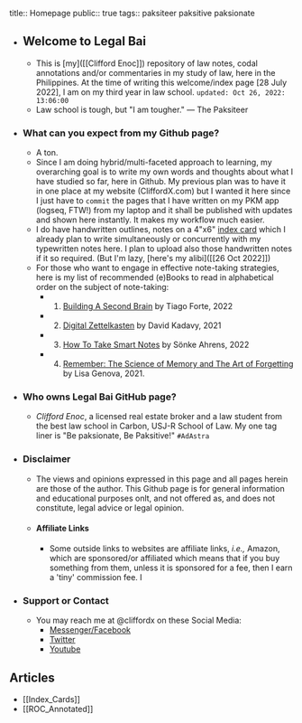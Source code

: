 title:: Homepage
public:: true
tags:: paksiteer paksitive paksionate

- ## Welcome to Legal Bai
	- This is [my]([[Clifford Enoc]]) repository of law notes, codal annotations and/or commentaries in my study of law, here in the Philippines. At the time of writing this welcome/index page [28 July 2022], I am on my third year in law school. `updated: Oct 26, 2022: 13:06:00`
	- Law school is tough, but "I am tougher." — The Paksiteer
- ### What can you expect from my Github page?
	- A ton.
	- Since I am doing hybrid/multi-faceted approach to learning, my overarching goal is to write my own words and thoughts about what I have studied so far, here in Github. My previous plan was to have it in one place at my website (CliffordX.com) but I wanted it here since I just have to `commit` the pages that I have written on my PKM app (logseq, FTW!) from my laptop and it shall be published with updates and shown here instantly. It makes my workflow much easier.
	- I do have handwritten outlines, notes on a 4"x6" [index card]([[Index_Cards]]) which I already plan to write simultaneously or concurrently with my typewritten notes here. I plan to upload also those handwritten notes if it so required. (But I'm lazy, [here's my alibi]([[26 Oct 2022]])
	- For those who want to engage in effective note-taking strategies, here is my list of recommended (e)Books to read in alphabetical order on the subject of note-taking:
		- 1. [Building A Second Brain](https://amzn.to/3fb27S7) by Tiago Forte, 2022
		- 2. [Digital Zettelkasten](https://amzn.to/3TVuZfV) by David Kadavy, 2021
		- 3. [How To Take Smart Notes](https://amzn.to/3swU1GI) by Sönke Ahrens, 2022
		- 4. [Remember: The Science of Memory and The Art of Forgetting](https://amzn.to/3SI2sJH) by Lisa Genova, 2021.
- ### Who owns Legal Bai GitHub page?
	- *Clifford Enoc*, a licensed real estate broker and a law student from the best law school in Carbon, USJ-R School of Law. My one tag liner is "Be paksionate, Be Paksitive!" `#AdAstra`
- ### Disclaimer
	- The views and opinions expressed in this page and all pages herein are those of the author. This Github page is for general information and educational purposes onlt, and not offered as, and does not constitute, legal advice or legal opinion.
	- #### Affiliate Links
		- Some outside links to websites are affiliate links, *i.e.,* Amazon, which are sponsored/or affiliated which means that if you buy something from them, unless it is sponsored for a fee, then I earn a 'tiny' commission fee. I
- ### Support or Contact
	- You may reach me at @cliffordx on these Social Media:
		- [Messenger/Facebook](https://faceboook.com/cliffordx)
		- [Twitter](https://twitter.com/cliffordx)
		- [Youtube](https://youtube.com/CliffordEnoc)
## Articles
- [[Index_Cards]]
- [[ROC_Annotated]]